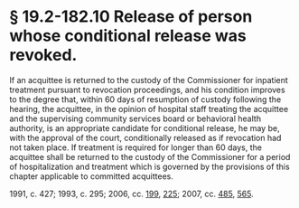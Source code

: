 # § 19.2-182.10 Release of person whose conditional release was revoked.

<p>If an acquittee is returned to the custody of the Commissioner for inpatient treatment pursuant to revocation proceedings, and his condition improves to the degree that, within 60 days of resumption of custody following the hearing, the acquittee, in the opinion of hospital staff treating the acquittee and the supervising community services board or behavioral health authority, is an appropriate candidate for conditional release, he may be, with the approval of the court, conditionally released as if revocation had not taken place. If treatment is required for longer than 60 days, the acquittee shall be returned to the custody of the Commissioner for a period of hospitalization and treatment which is governed by the provisions of this chapter applicable to committed acquittees.</p><p>1991, c. 427; 1993, c. 295; 2006, cc. <a href='http://lis.virginia.gov/cgi-bin/legp604.exe?061+ful+CHAP0199'>199</a>, <a href='http://lis.virginia.gov/cgi-bin/legp604.exe?061+ful+CHAP0225'>225</a>; 2007, cc. <a href='http://lis.virginia.gov/cgi-bin/legp604.exe?071+ful+CHAP0485'>485</a>, <a href='http://lis.virginia.gov/cgi-bin/legp604.exe?071+ful+CHAP0565'>565</a>.</p>
